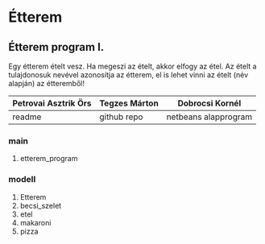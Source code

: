 # Étterem

## Étterem program I.
Egy étterem ételt vesz. Ha megeszi az ételt, akkor elfogy az étel. Az ételt a tulajdonosuk nevével azonosítja az étterem, el is lehet vinni az ételt (név alapján) az étteremből! 


| Petrovai Asztrik Örs       |Tegzes Márton              |Dobrocsi Kornél              |
|------------------|------------------------|------------------------|
|readme         |  github repo  |   netbeans alapprogram |


### main
1. etterem_program

### modell
1. Etterem
2. becsi_szelet
3. etel
4. makaroni
5. pizza
